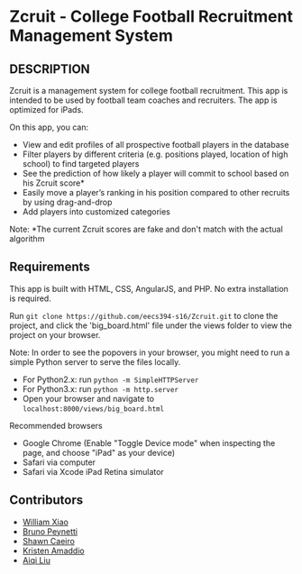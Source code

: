 Zcruit - College Football Recruitment Management System
====================================
## DESCRIPTION
Zcruit is a management system for college football recruitment. This app is intended to be used by football team coaches and recruiters. The app is optimized for iPads. 

On this app, you can:
* View and edit profiles of all prospective football players in the database
* Filter players by different criteria (e.g. positions played, location of high school) to find targeted players
* See the prediction of how likely a player will commit to school based on his Zcruit score*
* Easily move a player’s ranking in his position compared to other recruits by using drag-and-drop
* Add players into customized categories

Note:
*The current Zcruit scores are fake and don't match with the actual algorithm 
## Requirements
This app is built with HTML, CSS, AngularJS, and PHP. No extra installation is required.

Run `git clone https://github.com/eecs394-s16/Zcruit.git` to clone the project, and click the 'big_board.html' file under the views folder to view the project on your browser. 

Note: In order to see the popovers in your browser, you might need to run a simple Python server to serve the files locally. 
* For Python2.x: run `python -m SimpleHTTPServer`
* For Python3.x: run `python -m http.server`
* Open your browser and navigate to `localhost:8000/views/big_board.html`

Recommended browsers
* Google Chrome (Enable "Toggle Device mode" when inspecting the page, and choose "iPad" as your device)
* Safari via computer
* Safari via Xcode iPad Retina simulator

## Contributors
* [William Xiao](https://github.com/PaeP3nguin)
* [Bruno Peynetti](https://github.com/bpeynetti)
* [Shawn Caeiro](https://github.com/shawncaeiro)
* [Kristen Amaddio](https://github.com/kmads)
* [Aiqi Liu](http://github.com/aiqiliu)


